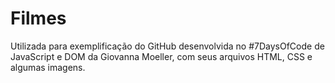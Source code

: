 # Filmes
Utilizada para exemplificação do GitHub desenvolvida no #7DaysOfCode de JavaScript e DOM da Giovanna Moeller, com seus arquivos HTML, CSS e algumas imagens.
